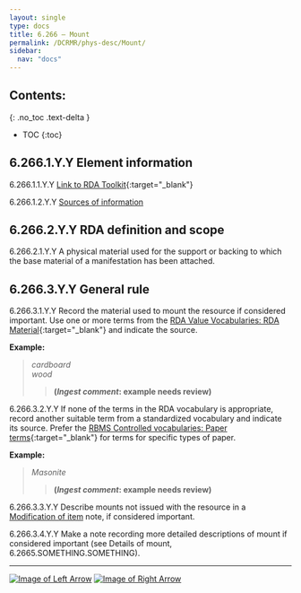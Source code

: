 ```yaml
---
layout: single
type: docs
title: 6.266 — Mount
permalink: /DCRMR/phys-desc/Mount/
sidebar:
  nav: "docs"
---
```


## Contents:
{: .no_toc .text-delta }

- TOC
{:toc}

## 6.266.1.Y.Y Element information

<a name="6.266.1.1.Y.Y">6.266.1.1.Y.Y</a> [Link to RDA Toolkit]( https://access.rdatoolkit.org/Content/Index?externalId=en-US_ala-5b55be6a-29db-34b0-a566-8e3d7befc51d){:target="_blank"}

<a name="6.266.1.2.Y.Y">6.266.1.2.Y.Y</a> [Sources of information](/DCRMR/phys-desc/#6011-sources-of-information) 

## 6.266.2.Y.Y RDA definition and scope

<a name="6.266.2.1.Y.Y">6.266.2.1.Y.Y</a> A physical material used for the support or backing to which the base material of a manifestation has been attached.

## 6.266.3.Y.Y General rule

<a name="6.266.3.1.Y.Y">6.266.3.1.Y.Y</a> Record the material used to mount the resource if considered important. Use one or more terms from the [RDA Value Vocabularies: RDA Material](http://www.rdaregistry.info/termList/RDAMaterial/){:target="_blank"} and indicate the source. 

**Example:**  
><CITE>cardboard</CITE>  
><CITE>wood</CITE>  
>>**(*Ingest comment*: example needs review)**  

<a name="6.266.3.2.Y.Y">6.266.3.2.Y.Y</a> If none of the terms in the RDA vocabulary is appropriate, record another suitable term from a standardized vocabulary and indicate its source. Prefer the [RBMS Controlled vocabularies: Paper terms](http://rbms.info/vocabularies/paper/alphabetical_list.htm){:target="_blank"} for terms for specific types of paper.

**Example:**  
><CITE>Masonite</CITE>  
>>**(*Ingest comment*: example needs review)**  

<a name="6.266.3.3.Y.Y">6.266.3.3.Y.Y</a> Describe mounts not issued with the resource in a [Modification of item](/DCRMR/additional-notes/Modification-of-item/) note, if considered important.

<a name="6.266.3.4.Y.Y">6.266.3.4.Y.Y</a> Make a note recording more detailed descriptions of mount if considered important (see Details of mount, 6.2665.SOMETHING.SOMETHING).

---

[![Image of Left Arrow](https://rbms-bsc.github.io/DCRMR/assets/pictures/navigation/Arrow_Left.png "6.265 — Details of applied material")](/DCRMR/phys-desc/Details-of-applied-material/) [![Image of Right Arrow](https://rbms-bsc.github.io/DCRMR/assets/pictures/navigation/Arrow_Right.png "6.2665 — Details of mount")](/DCRMR/phys-desc/Details-of-mount/)
